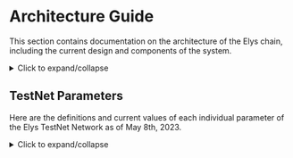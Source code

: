 # Architecture Guide

This section contains documentation on the architecture of the Elys chain, including the current design and components of the system.

<details>
<summary>Click to expand/collapse</summary>

## Overview

The diagram below illustrates the architecture of Elys Network, outlining its various modules and their interactions. The system is organized into six layers, each with specific functionalities crucial for the overall operation.

![./modules.png](./docs/assets/modules.png)

### Layers and Components

1. **Core Components:**

   - **Parameters:** Configuration settings for the overall network.
   - **Epochs:** Time-based intervals for system operations.
   - **Transferhook:** Extends basic IBC transfer capabilities by integrating with the AMM module.

2. **Data Layer:**

   - **Oracle:** Provides external data inputs, such as price feeds.
   - **Asset Profile:** Maintains information about the different assets managed within the network.

3. **Liquidity Management:**

   - **AMM (Automated Market Maker):** Facilitates decentralized trading by maintaining liquidity pools.
   - **StableStake:** Manages staking of stable assets.
   - **Commitment:** Handles token lockups, vesting schedules, and staking interactions.
   - **Estaking:** Extends basic staking capabilities with additional functionalities.

4. **Pool Aggregation:**

   - **Accounted Pool:** Ensures accurate accounting of assets within pools.

5. **Trading Mechanisms:**

   - **Perpetual:** Implements perpetual trading contracts.
   - **LeverageLP:** Enables leverage trading by borrowing assets from the StableStake module.

6. **Revenue Model:**
   - **Masterchef/Incentive:** Manages rewards distribution to liquidity providers.
   - **Tier:** Implements membership tiers for users based on their activity.
   - **Burner:** Handles token burning mechanisms to manage supply.
   - **Tokenomics:** Manages the economic model and token distribution.

### Interaction Flow

The interaction flow between layers is depicted with arrows. Data from the Core Components feeds into the Data Layer. The Liquidity Management layer uses this data to manage liquidity, which is then aggregated in the Pool Aggregation layer. Trading mechanisms utilize the pooled liquidity for various trading activities. The Revenue Model layer ensures economic incentives and sustainability of the system.

## Denom Units

The `denom_units` property is an array of objects, with each object defining a single denomination unit. Each unit object has three properties - `denom`, `exponent`, and `aliases`.

For the ELYS token, there are three denomination units defined with aliases:

- `uelys`: This is the base unit of the ELYS token, and has no aliases.

- `melys`: This unit has an exponent of 3, which means that 1 `melys` is equal to 1000 `uelys`. It has one alias - `millielys`.

- `elys`: This unit has an exponent of 6, which means that 1 `elys` is equal to 1,000,000 `uelys`. It has no aliases.

The aliases for the `melys` unit are specified as `millielys`, which is a common prefix used to denote a thousandth of a unit. These aliases can be used interchangeably with the primary unit names in order to make the values more readable and easier to work with.

</details>

## TestNet Parameters

Here are the definitions and current values of each individual parameter of the Elys TestNet Network as of May 8th, 2023.

<details>
<summary>Click to expand/collapse</summary>

### Minting

Defines the rules for automated minting of new tokens. In the current implementation, minting is entirely disabled.

### Staking

Defines the rules for staking and delegating tokens in the network. Validators and delegators must lock their tokens for a certain period to participate in consensus and receive rewards. The `unbonding_time` parameter specifies the duration for which a validator's tokens are locked after they unbond.

- `Max_entries`: The maximum number of entries in the validator set. Current value: 7.
- `Historical_entries`: The number of entries to keep in the historical validator set. Current value: 10,000.
- `Unbonding_time`: The time period for which a validator's tokens are locked after they unbond. Current value: 1,209,600 seconds (equals to 14 days).
- `Max_validators`: The maximum number of validators that can be active at once. Current value: 100.
- `Bond_denom: The denomination used for staking tokens. Current value: `uelys`.

### Governance

Defines the rules for proposing and voting on changes to the network. To make a proposal, a minimum deposit of ELYS is required. The proposal must then go through a voting process where a certain percentage of bonded tokens must vote, and a certain percentage of those votes must be in favor of the proposal for it to pass.

- `Min_deposit`: The minimum amount of ELYS required for a proposal to enter voting. Current value: 10 ELYS.
- `Max_deposit_period`: The maximum period for which deposits can be made for a proposal. Current value: 60.
- `Quorum: The minimum percentage of total bonded tokens that must vote for a proposal to be considered valid. Current value: 33.4%.
- `Threshold`: The minimum percentage of yes votes required for a proposal to pass. Current value: 50%.
- `Veto_threshold`: The percentage of no votes required to veto a proposal. Current value: 33.4%.
- `Voting_period`: The period for which voting on a proposal is open. Current value: 60.

### Distribution

Defines the distribution of rewards and fees in the network. Block proposers receive a portion of the block rewards as an incentive to maintain the network.

- `Base_proposer_reward`: The base percentage of block rewards given to proposers. Current value: 1%.
- `Bonus_proposer_reward`: The additional percentage of block rewards given to proposers if they include all valid transactions. Current value: 4%.

### Slashing

Defines the penalties for validators who violate the network rules or fail to perform their duties. Validators who sign blocks incorrectly or go offline for too long will be penalized with a percentage of their bonded tokens being slashed. The `signed_blocks_window` parameter specifies the number of blocks used to determine a validator's uptime percentage, and the `min_signed_per_window` parameter specifies the minimum percentage of blocks that a validator must sign in each window to avoid being slashed. The `downtime_jail_duration` parameter specifies the duration for which a validator is jailed if they miss too many blocks.

- `Signed_blocks_window`: The number of blocks used to determine a validator's uptime percentage. Current value: 30,000.
- `Min_signed_per_window`: The minimum percentage of blocks that a validator must sign in each window to avoid being slashed. Current value: 5%.
- `Downtime_jail_duration`: The duration for which a validator is jailed if they miss too many blocks. Current value: 600 seconds.
- `Slash_fraction_double_sign`: The percentage of a validator's bonded tokens that are slashed if they double sign. Current value: 0.01%.
- `Slash_fraction_downtime`: The percentage of a validator's bonded tokens that are slashed if they are offline for too long. Current value: 5%.

</details>
